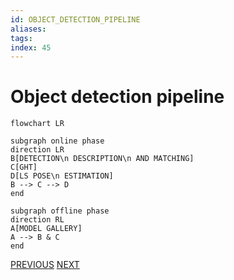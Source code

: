 ```yaml
---
id: OBJECT_DETECTION_PIPELINE
aliases: 
tags: 
index: 45
---
```


# Object detection pipeline

```mermaid
flowchart LR

subgraph online phase
direction LR
B[DETECTION\n DESCRIPTION\n AND MATCHING]
C[GHT]
D[LS POSE\n ESTIMATION]
B --> C --> D
end

subgraph offline phase
direction RL
A[MODEL GALLERY]
A --> B & C
end
```

[PREVIOUS](computer_vision/object_detection/generalized_hugh_transform.md) [NEXT](computer_vision/machine_learning_cv/machine_learning_in_computer_vision.md)
